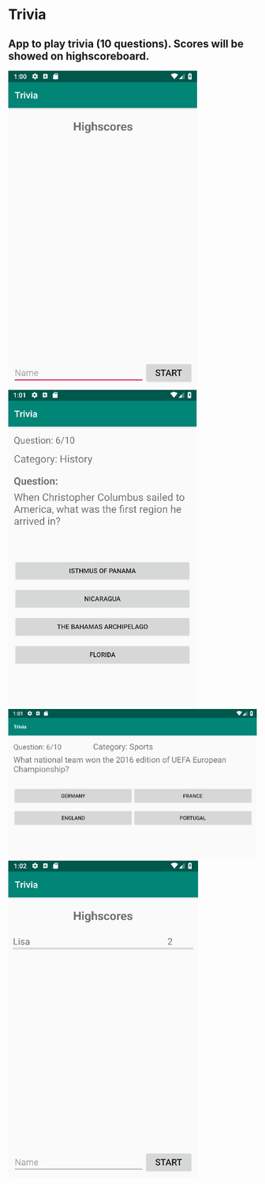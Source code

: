 # Trivia

## App to play trivia (10 questions). Scores will be showed on highscoreboard.

![img](https://github.com/lisa259/Trivia/blob/master/doc/trivia1.png)
![img](https://github.com/lisa259/Trivia/blob/master/doc/trivia2.png)
![img](https://github.com/lisa259/Trivia/blob/master/doc/trivia3.png)
![img](https://github.com/lisa259/Trivia/blob/master/doc/trivia4.png)
